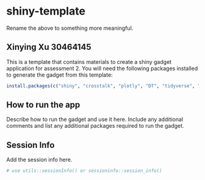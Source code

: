 
<!-- README.md is generated from README.Rmd. Please edit that file -->

# shiny-template

Rename the above to something more meaningful.

## Xinying Xu 30464145

This is a template that contains materials to create a shiny gadget
application for assessment 2. You will need the following packages
installed to generate the gadget from this template:

``` r
install.packages(c("shiny", "crosstalk", "plotly", "DT", "tidyverse", "here"))
```

## How to run the app

Describe how to run the gadget and use it here. Include any additional
comments and list any additional packages required to run the gadget.

## Session Info

Add the session info here.

``` r
# use utils::sessionInfo() or sessioninfo::session_info()
```
